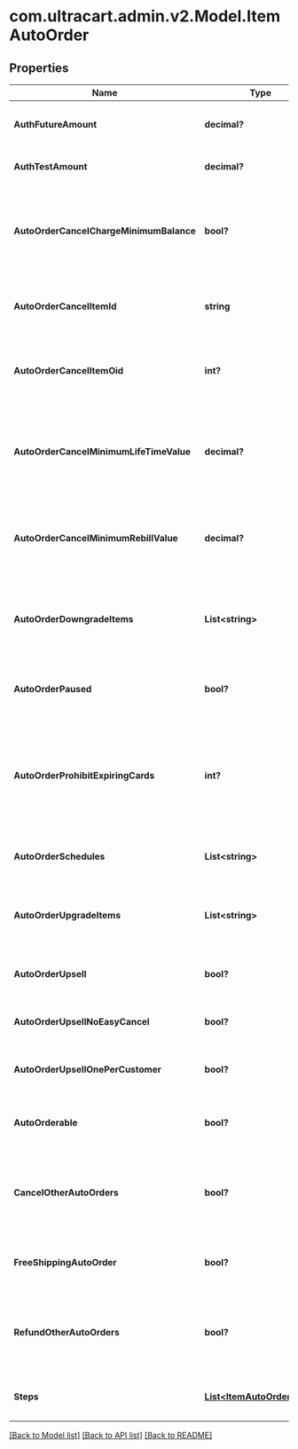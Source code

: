 # com.ultracart.admin.v2.Model.ItemAutoOrder
## Properties

Name | Type | Description | Notes
------------ | ------------- | ------------- | -------------
**AuthFutureAmount** | **decimal?** | Amount to try and authorize for the future rebill | [optional] 
**AuthTestAmount** | **decimal?** | Amount to try and test authorize | [optional] 
**AutoOrderCancelChargeMinimumBalance** | **bool?** | If true, the cost of the cancel item will be the remaining balance of the minimum rebill or lifetime value | [optional] 
**AutoOrderCancelItemId** | **string** | Item id to attempt charging the customer for if they cancel | [optional] 
**AutoOrderCancelItemOid** | **int?** | Item object identifier to attempt charging the customer for if they cancel | [optional] 
**AutoOrderCancelMinimumLifeTimeValue** | **decimal?** | The minimum life time value that must be paid in order to not be charged the cancellation item. | [optional] 
**AutoOrderCancelMinimumRebillValue** | **decimal?** | The minimum rebill value that must be paid in order to not be charged the cancellation item. | [optional] 
**AutoOrderDowngradeItems** | **List&lt;string&gt;** | List of downgrade items presented to customer service representatives | [optional] 
**AutoOrderPaused** | **bool?** | True if the rebill processing of this item is paused | [optional] 
**AutoOrderProhibitExpiringCards** | **int?** | Minimum number of months before expiration for the card.  Overrides the account level setting if higher.  Set to zero to disable. | [optional] 
**AutoOrderSchedules** | **List&lt;string&gt;** | The user selectable schedules that are available | [optional] 
**AutoOrderUpgradeItems** | **List&lt;string&gt;** | List of upgrade items presented to customer service representatives | [optional] 
**AutoOrderUpsell** | **bool?** | True if this item uses a fixed upsell step schedule | [optional] 
**AutoOrderUpsellNoEasyCancel** | **bool?** | Do not send the easy cancel email to the customer | [optional] 
**AutoOrderUpsellOnePerCustomer** | **bool?** | Limit the purchase of this item to one per customer | [optional] 
**AutoOrderable** | **bool?** | True if this item can be automatically ordered by the customer | [optional] 
**CancelOtherAutoOrders** | **bool?** | True if other auto orders for this customer should be canceled when this item is ordered | [optional] 
**FreeShippingAutoOrder** | **bool?** | True if the customer should be given free shipping | [optional] 
**RefundOtherAutoOrders** | **bool?** | True if other auto orders for this customer should refunded if this item is refunded. | [optional] 
**Steps** | [**List&lt;ItemAutoOrderStep&gt;**](ItemAutoOrderStep.md) | The rebill steps if this auto order is an upsell | [optional] 


[[Back to Model list]](../README.md#documentation-for-models) [[Back to API list]](../README.md#documentation-for-api-endpoints) [[Back to README]](../README.md)

